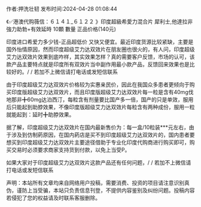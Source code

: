 <p>作者:押洗壮韧 发布时间:2024-04-28 01:08:44</p>
<p>《✅港澳代购薇信：６１４１_６１２２ 》印度超級希愛力混合片 犀利士,他達拉非 強力助勃+有效延時 10顆 數量 正品价格(140元) </p>
									<p>印度进口希爱力多少钱-正品超低价 又快又便宜。最近印度货源比较紧缺，主要是国外怡情原因，然而印度超级艾力达双效片在朋友圈也很火的，有人问，印度超级艾力达双效片效果到底咋样，其实效果怎样？真的需要客户反馈，市场的认可，该款产品主要特点就是印度所有双效片当中副作用最小款产品，反馈回来效果也是比较好的。/ / 若加不上微信请打电话或发短信联系</p><p></p><p>由于印度超级艾力达双效片价格较为实惠亲民价，因此在我国众多患者更倾向于购买印度版超级艾力达双效片，而且印度版超级艾力达双效片每一粒是含有40mg伐地那非╋60mg达泊西汀，每粒含有剂量要比国产多一倍，国产的只是单效，服用后只能起到助脖效果，不像印度版超级艾力达双效片每粒含有两种成份，服用一粒就能起到：延时╋助脖效果。</p><p>据了解，印度超级艾力达双效片在国内最新售价为：每一盒/10粒装***元左右，由于涉及到仿制葯原因，在国内葯店是买不到印度超级艾力达双效片的，国内患者要想买到印度超级艾力达双效片主要途径借助于专业化印度代购商进行购买即可，购买交易时必须要求商家支持货到付款，以免上当受P。</p><p>如果大家对于印度超级艾力达双效片这款产品还有任何问题，/ / 若加不上微信请打电话或发短信联系</p>				声明：本站所有文章均来自网络用户投稿，需要消费、投资的项目请注意识别真伪，谨防上当受骗，本站只负责信息刊登，不提供内容鉴别及纠纷问题。投稿内容若侵犯了您的权益请及时联系客服删除。				
